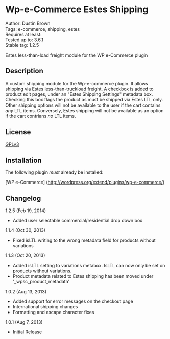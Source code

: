 # Wp-e-Commerce Estes Shipping

Author: Dustin Brown  
Tags: e-commerce, shipping, estes  
Requires at least:  
Tested up to: 3.6.1  
Stable tag: 1.2.5  

Estes less-than-load freight module for the WP e-Commerce plugin

## Description

A custom shipping module for the Wp-e-commerce plugin. It allows
shipping via Estes less-than-truckload freight. A checkbox is added
to product edit pages, under an "Estes Shipping Settings" metadata
box. Checking this box flags the product as must be shipped via Estes
LTL only. Other shipping options will not be available to the user if
the cart contains *any* LTL items. Conversely, Estes shipping will
not be available as an option if the cart contrians *no* LTL items.

## License

[GPLv3](http://www.gnu.org/licenses/)

## Installation

The following plugin *must* already be installed:

[WP e-Commerce] (http://wordpress.org/extend/plugins/wp-e-commerce/)

## Changelog

1.2.5 (Feb 19, 2014)
 * Added user selectable commercial/residential drop down box

1.1.4 (Oct 30, 2013)
 * Fixed isLTL writing to the wrong metadata field for products without variations

1.1.3 (Oct 20, 2013)
 * Added isLTL setting to variations metabox. IsLTL can now only be set on products without variations.
 * Product metadata related to Estes shipping has been moved under '_wpsc_product_metadata'

1.0.2 (Aug 13, 2013)
 * Added support for error messages on the checkout page
 * International shipping changes
 * Formatting and escape character fixes

1.0.1 (Aug 7, 2013)
 * Initial Release
